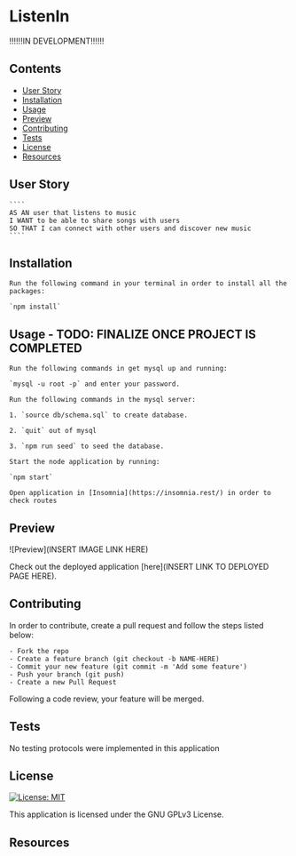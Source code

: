 
# ListenIn

!!!!!!IN DEVELOPMENT!!!!!!

## Contents

  - [User Story](#user_story)
  - [Installation](#installation)
  - [Usage](#usage)
  - [Preview](#preview)
  - [Contributing](#contributing)
  - [Tests](#tests)
  - [License](#license)
  - [Resources](#resources)

  ## User Story
  
    ````
    AS AN user that listens to music
    I WANT to be able to share songs with users
    SO THAT I can connect with other users and discover new music
    ````

  ## Installation

    Run the following command in your terminal in order to install all the packages:

    `npm install`

  ## Usage - TODO: FINALIZE ONCE PROJECT IS COMPLETED

    Run the following commands in get mysql up and running: 

    `mysql -u root -p` and enter your password.

    Run the following commands in the mysql server: 

    1. `source db/schema.sql` to create database.

    2. `quit` out of mysql

    3. `npm run seed` to seed the database.

    Start the node application by running: 

    `npm start`

    Open application in [Insomnia](https://insomnia.rest/) in order to check routes

  ## Preview
  
  ![Preview](INSERT IMAGE LINK HERE)

  Check out the deployed application [here](INSERT LINK TO DEPLOYED PAGE HERE).

  ## Contributing

  In order to contribute, create a pull request and follow the steps listed below:

    - Fork the repo
    - Create a feature branch (git checkout -b NAME-HERE)
    - Commit your new feature (git commit -m 'Add some feature')
    - Push your branch (git push)
    - Create a new Pull Request

  Following a code review, your feature will be merged.

  ## Tests

  No testing protocols were implemented in this application

  ## License

  [![License: MIT](https://img.shields.io/badge/License-MIT-yellow.svg)](https://opensource.org/licenses/MIT)

  This application is licensed under the GNU GPLv3 License.

  ## Resources

